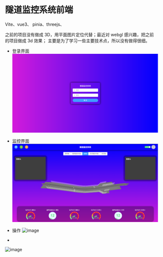 # 隧道监控系统前端

Vite、vue3、 pinia、threejs、

之前的项目没有做成 3D，用平面图片定位代替；最近对 webgl 感兴趣，把之前的项目做成 3d 效果；
主要是为了学习一些主要技术点，所以没有做得很细。
- 登录界面
![image](https://github.com/kelvinyeung0323/tunnel-3d/blob/main/docs/pics/screen_login.png)

- 监控界面
![image](https://github.com/kelvinyeung0323/tunnel-3d/blob/main/docs/pics/screen_home.png)

- 操作
![image](https://github.com/kelvinyeung0323/tunnel-3d/blob/main/docs/pics/operate_1.gif)
- 
![image](https://github.com/kelvinyeung0323/tunnel-3d/blob/main/docs/pics/operate_2.gif)

